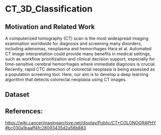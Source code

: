 # CT_3D_Classification
## Motivation and Related Work
A computerized tomography (CT) scan is the most widespread imaging examination worldwide
for diagnosis and screening many disorders, including adenomas, neoplasma and hemorrhages Hara
et al. Automated CT image interpretation could provide many benefits in medical settings,
such as workflow prioritization and clinical decision support, especially for time-sensitive cerebral
hemorrhages where immediate diagnosis is crucial. Recently, rapid CTC
detection of colorectal neoplasia is being assessed as a population screening tool. Here, our aim is
to develop a deep learning algorithm that detects colorectal neoplasia using CT images.
<br>

## Dataset














## References:
https://wiki.cancerimagingarchive.net/display/Public/CT+COLONOGRAPHY#bc030a1baaff4fc28093435d2a56b883
<br>
